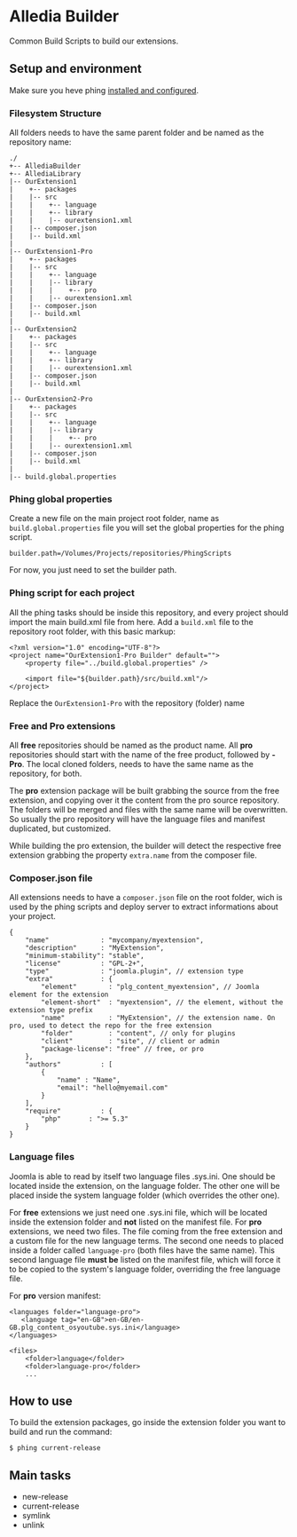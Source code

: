 Alledia Builder
===========

Common Build Scripts to build our extensions.

## Setup and environment

Make sure you heve phing [installed and configured](http://www.phing.info/trac/wiki/Users/Installation).

### Filesystem Structure

All folders needs to have the same parent folder and be named as the repository name:

    ./
    +-- AllediaBuilder
    +-- AllediaLibrary
    |-- OurExtension1
    |    +-- packages
    |    |-- src
    |    |    +-- language
    |    |    +-- library
    |    |    |-- ourextension1.xml
    |    |-- composer.json
    |    |-- build.xml
    |
    |-- OurExtension1-Pro
    |    +-- packages
    |    |-- src
    |    |    +-- language
    |    |    |-- library
    |    |    |    +-- pro
    |    |    |-- ourextension1.xml
    |    |-- composer.json
    |    |-- build.xml
    |
    |-- OurExtension2
    |    +-- packages
    |    |-- src
    |    |    +-- language
    |    |    +-- library
    |    |    |-- ourextension1.xml
    |    |-- composer.json
    |    |-- build.xml
    |
    |-- OurExtension2-Pro
    |    +-- packages
    |    |-- src
    |    |    +-- language
    |    |    |-- library
    |    |    |    +-- pro
    |    |    |-- ourextension1.xml
    |    |-- composer.json
    |    |-- build.xml
    |
    |-- build.global.properties


### Phing global properties

Create a new file on the main project root folder, name as `build.global.properties` file you will set the global properties for the phing script.

    builder.path=/Volumes/Projects/repositories/PhingScripts

For now, you just need to set the builder path.

### Phing script for each project

All the phing tasks should be inside this repository, and every project should import the main build.xml file from here.
Add a `build.xml` file to the repository root folder, with this basic markup:

    <?xml version="1.0" encoding="UTF-8"?>
    <project name="OurExtension1-Pro Builder" default="">
        <property file="../build.global.properties" />

        <import file="${builder.path}/src/build.xml"/>
    </project>

Replace the `OurExtension1-Pro` with the repository (folder) name

### Free and Pro extensions
All **free** repositories should be named as the product name.
All **pro** repositories should start with the name of the free product, followed by **-Pro**. The local cloned folders, needs to have the same name as the repository, for both.

The **pro** extension package will be built grabbing the source from the free extension, and copying over it the content from the pro source repository. The folders will be merged and files with the same name will be overwritten. So usually the pro repository will have the language files and manifest duplicated, but customized.

While building the pro extension, the builder will detect the respective free extension grabbing the property `extra.name` from the composer file.

### Composer.json file

All extensions needs to have a `composer.json` file on the root folder, wich is used by the phing scripts and deploy server to extract informations about your project.

    {
        "name"             : "mycompany/myextension",
        "description"      : "MyExtension",
        "minimum-stability": "stable",
        "license"          : "GPL-2+",
        "type"             : "joomla.plugin", // extension type
        "extra"            : {
            "element"        : "plg_content_myextension", // Joomla element for the extension
            "element-short"  : "myextension", // the element, without the extension type prefix
            "name"           : "MyExtension", // the extension name. On pro, used to detect the repo for the free extension
            "folder"         : "content", // only for plugins
            "client"         : "site", // client or admin
            "package-license": "free" // free, or pro
        },
        "authors"          : [
            {
                "name" : "Name",
                "email": "hello@myemail.com"
            }
        ],
        "require"          : {
            "php"       : ">= 5.3"
        }
    }

### Language files

Joomla is able to read by itself two language files .sys.ini. One should be located inside the extension, on the language folder. The other one will be placed inside the system language folder (which overrides the other one).

For **free** extensions we just need one .sys.ini file, which will be located inside the extension folder and **not** listed on the manifest file.
For **pro** extensions, we need two files. The file coming from the free extension and a custom file for the new language terms. The second one needs to placed inside a folder called `language-pro` (both files have the same name). This second language file **must be** listed on the manifest file, which will force it to be copied to the system's language folder, overriding the free language file.

For **pro** version manifest:

    <languages folder="language-pro">
       <language tag="en-GB">en-GB/en-GB.plg_content_osyoutube.sys.ini</language>
    </languages>

    <files>
        <folder>language</folder>
        <folder>language-pro</folder>
        ...

## How to use

To build the extension packages, go inside the extension folder you want to build and run the command:

    $ phing current-release

## Main tasks

* new-release
* current-release
* symlink
* unlink
